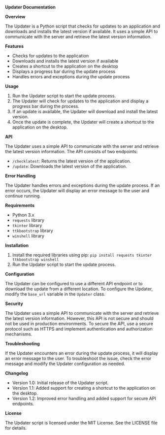 **Updater Documentation**

**Overview**

The Updater is a Python script that checks for updates to an application and downloads and installs the latest version if available. It uses a simple API to communicate with the server and retrieve the latest version information.

**Features**

* Checks for updates to the application
* Downloads and installs the latest version if available
* Creates a shortcut to the application on the desktop
* Displays a progress bar during the update process
* Handles errors and exceptions during the update process

**Usage**

1. Run the Updater script to start the update process.
2. The Updater will check for updates to the application and display a progress bar during the process.
3. If an update is available, the Updater will download and install the latest version.
4. Once the update is complete, the Updater will create a shortcut to the application on the desktop.

**API**

The Updater uses a simple API to communicate with the server and retrieve the latest version information. The API consists of two endpoints:

* `/checklatest`: Returns the latest version of the application.
* `/update`: Downloads the latest version of the application.

**Error Handling**

The Updater handles errors and exceptions during the update process. If an error occurs, the Updater will display an error message to the user and continue running.

**Requirements**

* Python 3.x
* `requests` library
* `tkinter` library
* `ttkbootstrap` library
* `winshell` library

**Installation**

1. Install the required libraries using pip: `pip install requests tkinter ttkbootstrap winshell`
2. Run the Updater script to start the update process.

**Configuration**

The Updater can be configured to use a different API endpoint or to download the update from a different location. To configure the Updater, modify the `base_url` variable in the `Updater` class.

**Security**

The Updater uses a simple API to communicate with the server and retrieve the latest version information. However, this API is not secure and should not be used in production environments. To secure the API, use a secure protocol such as HTTPS and implement authentication and authorization mechanisms.

**Troubleshooting**

If the Updater encounters an error during the update process, it will display an error message to the user. To troubleshoot the issue, check the error message and modify the Updater configuration as needed.

**Changelog**

* Version 1.0: Initial release of the Updater script.
* Version 1.1: Added support for creating a shortcut to the application on the desktop.
* Version 1.2: Improved error handling and added support for secure API endpoints.

**License**

The Updater script is licensed under the MIT License. See the LICENSE file for details.
